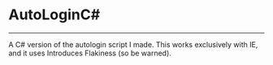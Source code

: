 # AutoLoginC#
_____________________________________________________________

A C# version of the autologin script I made. This works exclusively with IE, and it uses Introduces Flakiness (so be warned).
